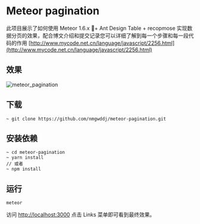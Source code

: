 # Meteor pagination

此项目展示了如何使用 Meteor 1.6.x + Ant Design Table + recopmose 实现数据分页的效果，配合博文介绍和提交记录您可以详细了解到每一个步骤和每一段代码的作用 [http://www.mycode.net.cn/language/javascript/2256.html](http://www.mycode.net.cn/language/javascript/2256.html)

## 效果

<img src="https://raw.githubusercontent.com/nmgwddj/meteor-pagination/master/public/images/2018-01-20 14.50.33.gif" alt="meteor_pagination" title="meteor_pagination" />

## 下载

```
~ git clone https://github.com/nmgwddj/meteor-pagination.git
```

## 安装依赖

```
~ cd meteor-pagination
~ yarn install
// 或者
~ npm install
```

## 运行

```
meteor
```

访问 [http://localhost:3000](http://localhost:3000) 点击 Links 菜单即可看到最终效果。
